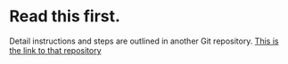 # Read this first.

Detail instructions and steps are outlined in another Git repository. 
[This is the link to that repository](git@gitlab.com:self-tutoring/infrastructure/lab-cicd-gitops.git)